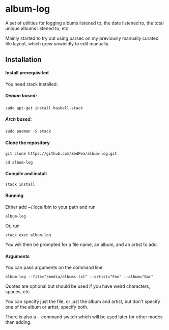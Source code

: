 # album-log
A set of utilities for logging albums listened to, the date listened to, the total unique albums listened to, etc

Mainly started to try out using parsec on my previously manually curated file layout, which grew unwieldly to edit manually.

## Installation

#### Install prerequisited
You need stack installed.

##### Debian based:
`sudo apt-get install haskell-stack`

##### Arch based:
`sudo pacman -S stack`

#### Clone the repository

`git clone https://github.com/ZedPea/album-log.git`

`cd album-log`

#### Compile and install

`stack install`

#### Running

Either add ~/.local/bin to your path and run 

`album-log`

Or, run

`stack exec album-log`

You will then be prompted for a file name, an album, and an artist to add.

#### Arguments

You can pass arguments on the command line.

`album-log --file="/media/albums.txt" --artist="Foo" --album="Bar"`

Quotes are optional but should be used if you have weird characters, spaces, etc

You can specify just the file, or just the album and artist, but don't specify one of the album or artist, specify both.

There is also a --command switch which will be used later for other modes than adding.
